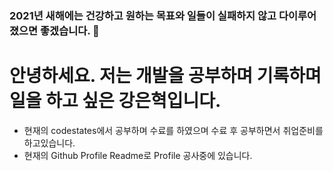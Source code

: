 ### 2021년 새해에는 건강하고 원하는 목표와 일들이 실패하지 않고 다이루어졌으면 좋겠습니다. 👋

# 안녕하세요. 저는 개발을 공부하며 기록하며 일을 하고 싶은 강은혁입니다.

  - 현재의 codestates에서 공부하며 수료를 하였으며 수료 후 공부하면서 취업준비를 하고있습니다.
  - 현재의 Github Profile Readme로 Profile 공사중에 있습니다.



<!--
**hyukeun/hyukeun** is a ✨ _special_ ✨ repository because its `README.md` (this file) appears on your GitHub profile.

Here are some ideas to get you started:

- 🔭 I’m currently working on ...
- 🌱 I’m currently learning ...
- 👯 I’m looking to collaborate on ...
- 🤔 I’m looking for help with ...
- 💬 Ask me about ...
- 📫 How to reach me: ...
- 😄 Pronouns: ...
- ⚡ Fun fact: ...
-->
